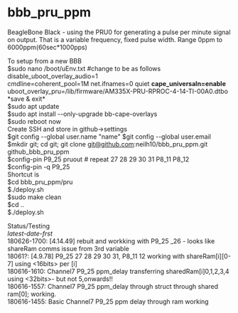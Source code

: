 # bbb_pru_ppm
BeagleBone Black - using the PRU0 for generating a pulse per minute signal on output. That is a variable frequency, fixed pulse width. Range 0ppm to 6000ppm(60sec*1000pps)

To setup from a new BBB    
$sudo nano /boot/uEnv.txt  #change to be as follows  
disable_uboot_overlay_audio=1  
cmdline=coherent_pool=1M net.ifnames=0 quiet **cape_universaln=enable**  
uboot_overlay_pru=/lib/firmware/AM335X-PRU-RPROC-4-14-TI-00A0.dtbo  
\*save & exit*  
$sudo apt update  
$sudo apt install --only-upgrade bb-cape-overlays  
$sudo reboot now  
Create SSH and store in github->settings  
$git config --global user.name "name"
$git config --global user.email  <email>
$mkdir git; cd git; git clone git@github.com:neilh10/bbb_pru_ppm.git github_bbb_pru_ppm   
$config-pin P9_25 pruout     # repeat 27 28 29 30 31 P8_11 P8_12  
$config-pin -q P9_25  
Shortcut is  
$cd bbb_pru_ppm/pru  
$./deploy.sh  
$sudo make clean  
$cd ..  
$./deploy.sh  

Status/Testing  
*latest-date-frst*  
180626-1700: [4.14.49] rebuit and workking with P9_25 _26 - looks like shareRam comms issue from 3rd variable  
18061?: [4.9.78] P9_25 27 28 29 30 31, P8_11 12 working with shareRam[i][0-7] using <16bits> per [i]  
180616-1610: Channel7 P9_25 ppm_delay transferring sharedRam[i]0,1,2,3,4 using <32bits>- but not 5,onwards!!  
180616-1557: Channel7 P9_25 ppm_delay through struct through shared ram[0]; working.  
180616-1455: Basic Channel7 P9_25 ppm delay through ram working  
